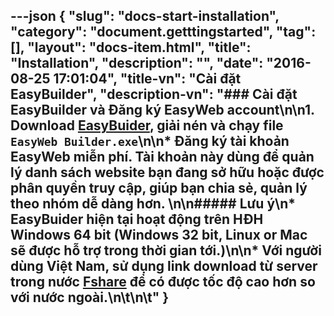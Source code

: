 ---json
{
    "slug": "docs-start-installation",
    "category": "document.getttingstarted",
    "tag": [],
    "layout": "docs-item.html",
    "title": "Installation",
    "description": "",
    "date": "2016-08-25 17:01:04",
    "title-vn": "Cài đặt EasyBuilder",
    "description-vn": "### Cài đặt EasyBuilder và Đăng ký EasyWeb account\n\n1. Download  [EasyBuider](https://www.fshare.vn/file/8S2LIK15EAYN), giải nén và chạy file ```EasyWeb Builder.exe```\n\n* Đăng ký tài khoản EasyWeb miễn phí. Tài khoản này dùng để quản lý danh sách website bạn đang sở hữu hoặc được phân quyền truy cập,  giúp bạn chia sẻ, quản lý theo nhóm dễ dàng hơn. \n\n##### Lưu ý\n* EasyBuider hiện tại hoạt động trên HĐH Windows 64 bit (Windows 32 bit, Linux or Mac sẽ được hỗ trợ trong thời gian tới.)\n\n* Với người dùng Việt Nam, sử dụng link download từ server trong nước [Fshare](https://www.fshare.vn/file/8S2LIK15EAYN)  để có được tốc độ cao hơn so với nước ngoài.\n\t\n\t"
}
---
